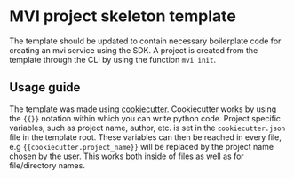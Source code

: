# MVI project skeleton template


The template should be updated to contain necessary boilerplate code for creating an mvi service using the SDK. A project is created from the template through the CLI by using the function `mvi init`.

## Usage guide

The template was made using [cookiecutter](https://cookiecutter.readthedocs.io/en/1.7.2/). Cookiecutter works by using the `{{}}` notation within which you can write python code. Project specific variables, such as project name, author, etc. is set in the `cookiecutter.json` file in the template root. These variables can then be reached in every file, e.g `{{cookiecutter.project_name}}` will be replaced by the project name chosen by the user. This works both inside of files as well as for file/directory names.
